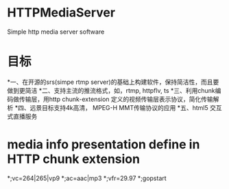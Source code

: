 # HTTPMediaServer
Simple http media server software
# 目标
*一、在开源的srs(simpe rtmp server)的基础上构建软件，保持简洁性，而且要做到更简洁
*二、支持主流的推流格式，如，rtmp, httpflv, ts
*三、利用chunk编码做传输层，用http chunk-extension 定义的视频传输层表示协议，简化传输解析
*四、远景目标支持4k高清， MPEG-H MMT传输协议的应用 
*五、html5 交互式直播服务
# media info presentation define in HTTP chunk extension 
*;vc=264|265|vp9
*;ac=aac|mp3
*;vfr=29.97
*;gopstart
